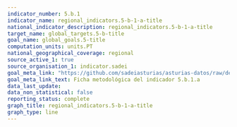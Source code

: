 ```yaml
---
indicator_number: 5.b.1
indicator_name: regional_indicators.5-b-1-a-title
national_indicator_description: regional_indicators.5-b-1-a-title
target_name: global_targets.5-b-title
goal_name: global_goals.5-title
computation_units: units.PT
national_geographical_coverage: regional
source_active_1: true
source_organisation_1: indicator.sadei
goal_meta_link: "https://github.com/sadeiasturias/asturias-datos/raw/develop/descargas/metodologia/5.b.1.a.pdf"
goal_meta_link_text: Ficha metodológica del indicador 5.b.1.a
data_last_update:  
data_non_statistical: false
reporting_status: complete
graph_title: regional_indicators.5-b-1-a-title
graph_type: line
---
```

